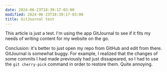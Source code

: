 ```yaml
---
date: 2024-06-23T18:39:17-03:00
modified: 2024-06-23T18:39:17-03:00
title: GitJournal test
---
```


This article is just a test. I'm using the app GitJournal to see if it fits my needs of writing content for my website on the go.

Conclusion: it's better to just open my repo from GitHub and edit from there. GitJournal is somewhat buggy. For example, I realized that the changes of some commits I had made previously had just dissapeared, so I had to use the `git cherry-pick` command in order to restore them. Quite annoying.
